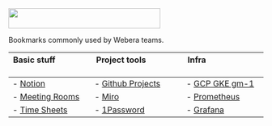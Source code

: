 <div>
    <img src="../../raw/main/profile/github.css.svg" width="300" height="40" alt="">
</div>

Bookmarks commonly used by Webera teams.

| Basic stuff &nbsp; &nbsp; &nbsp; &nbsp; &nbsp; &nbsp; &nbsp; &nbsp; &nbsp; &nbsp; &nbsp; &nbsp; &nbsp; &nbsp; &nbsp; &nbsp; &nbsp; &nbsp; &nbsp; &nbsp; &nbsp; &nbsp;|Project tools &nbsp; &nbsp; &nbsp; &nbsp; &nbsp; &nbsp; &nbsp; &nbsp; &nbsp; &nbsp; &nbsp; &nbsp; &nbsp; &nbsp; &nbsp; &nbsp; &nbsp; &nbsp; &nbsp; &nbsp; &nbsp; &nbsp;| Infra &nbsp; &nbsp; &nbsp; &nbsp; &nbsp; &nbsp; &nbsp; &nbsp; &nbsp; &nbsp; &nbsp; &nbsp; &nbsp; &nbsp; &nbsp; &nbsp; &nbsp; &nbsp; &nbsp; &nbsp; &nbsp; &nbsp;|
|-|-|-|
|- [Notion](https://www.notion.so/webera)                                                      |- [Github Projects](https://github.com/orgs/wearewebera/projects)|- [GCP GKE gm-1](https://console.cloud.google.com/kubernetes/list/overview?project=greenmainframe-1)|
|- [Meeting Rooms](https://www.notion.so/webera/Meeting-Rooms-34244ac45e9d4e25b7f679d2958ce1cc)|- [Miro](https://miro.com/)                                      |- [Prometheus](https://prometheus.gm1.apps.services/)|
|- [Time Sheets](https://me.wearewebera.com/)                                                  |- [1Password](https://webera.1password.com/home)                 | - [Grafana](https://grafana.gm1.apps.services/dashboards)|

